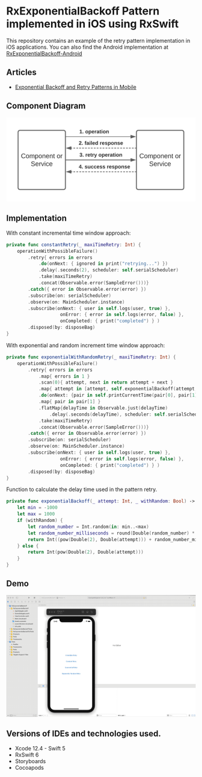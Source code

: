 # RxExponentialBackoff Pattern implemented in iOS using RxSwift

This repository contains an example of the retry pattern implementation in iOS applications.
You can also find the Android implementation at [RxExponentialBackoff-Android](https://github.com/yaircarreno/RxExponentialBackoff-Android)

## Articles

- [Exponential Backoff and Retry Patterns in Mobile](https://www.yaircarreno.com/2021/03/exponential-backoff-and-retry-patterns.html)


## Component Diagram

![RxExponentialBackoff Pattern](https://github.com/yaircarreno/RxExponentialBackoff-iOS/blob/main/Screenshots/exb_retry_pattern.png)

## Implementation

With constant incremental time window approach:

```swift
private func constantRetry(_ maxiTimeRetry: Int) {
    operationWithPossibleFailure()
        .retry{ errors in errors
            .do(onNext: { ignored in print("retrying...") })
            .delay(.seconds(2), scheduler: self.serialScheduler)
            .take(maxiTimeRetry)
            .concat(Observable.error(SampleError()))}
        .catch({ error in Observable.error(error) })
        .subscribe(on: serialScheduler)
        .observe(on: MainScheduler.instance)
        .subscribe(onNext: { user in self.logs(user, true) },
                    onError: { error in self.logs(error, false) },
                    onCompleted: { print("completed") } )
        .disposed(by: disposeBag)
}
```
With exponential and random increment time window approach:

```swift
private func exponentialWithRandomRetry(_ maxiTimeRetry: Int) {
    operationWithPossibleFailure()
        .retry{ errors in errors
            .map{ errors in 1 }
            .scan(0){ attempt, next in return attempt + next }
            .map{ attempt in [attempt, self.exponentialBackoff(attempt, true)] }
            .do(onNext: {pair in self.printCurrentTime(pair[0], pair[1])})
            .map{ pair in pair[1] }
            .flatMap{delayTime in Observable.just(delayTime)
                .delay(.seconds(delayTime), scheduler: self.serialScheduler)}
            .take(maxiTimeRetry)
            .concat(Observable.error(SampleError()))}
        .catch({ error in Observable.error(error) })
        .subscribe(on: serialScheduler)
        .observe(on: MainScheduler.instance)
        .subscribe(onNext: { user in self.logs(user, true) },
                    onError: { error in self.logs(error, false) },
                    onCompleted: { print("completed") } )
        .disposed(by: disposeBag)
}
```

Function to calculate the delay time used in the pattern retry.

```swift
private func exponentialBackoff(_ attempt: Int, _ withRandom: Bool) -> Int {
    let min = -1000
    let max = 1000
    if (withRandom) {
        let random_number = Int.random(in: min..<max)
        let random_number_milliseconds = round(Double(random_number) * 0.001)
        return Int((pow(Double(2), Double(attempt))) + random_number_milliseconds)
    } else {
        return Int(pow(Double(2), Double(attempt)))
    }
}
```

## Demo

![RxExponentialBackoff Pattern](https://github.com/yaircarreno/RxExponentialBackoff-iOS/blob/main/Screenshots/demo-ios-retry-pattern.gif)


## Versions of IDEs and technologies used.

- Xcode 12.4 - Swift 5
- RxSwift 6
- Storyboards
- Cocoapods


